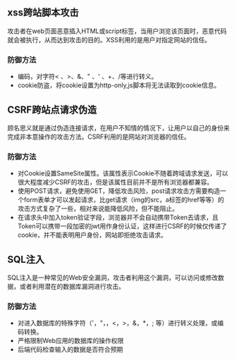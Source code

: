 ## xss跨站脚本攻击
攻击者在web页面恶意插入HTML或script标签，当用户浏览该页面时，恶意代码就会被执行，从而达到攻击的目的。XSS利用的是用户对指定网站的信任。

### 防御方法
- 编码，对字符< 、>、&、" 、' 、+、/等进行转义。
- cookie防盗，将cookie设置为http-only,js脚本将无法读取到cookie信息。

## CSRF跨站点请求伪造
顾名思义就是通过伪造连接请求，在用户不知情的情况下，让用户以自己的身份来完成非本意操作的攻击方法。CSRF利用的是网站对浏览器的信任。

### 防御方法
- 对Cookie设置SameSite属性。该属性表示Cookie不随着跨域请求发送，可以很大程度减少CSRF的攻击，但是该属性目前并不是所有浏览器都兼容。
- 使用POST请求，避免使用GET，降低攻击风险，post请求攻击方需要构造一个form表单才可以发起请求，比get请求（img的src，a标签的href等等）的攻击方式复杂了一些，相对来说能降低风险，但不能阻止。
- 在请求头中加入token验证字段，浏览器并不会自动携带Token去请求，且Token可以携带一段加密的jwt用作身份认证，这样进行CSRF的时候仅传递了cookie，并不能表明用户身份，网站即拒绝攻击请求。

## SQL注入
SQL注入是一种常见的Web安全漏洞，攻击者利用这个漏洞，可以访问或修改数据，或者利用潜在的数据库漏洞进行攻击。

### 防御方法
- 对进入数据库的特殊字符（'，"，，<，>，&，*，; 等）进行转义处理，或编码转换。
- 严格限制Web应用的数据库的操作权限
- 后端代码检查输入的数据是否符合预期
